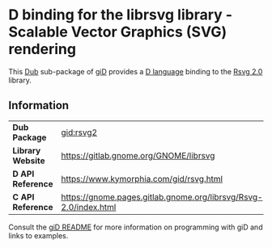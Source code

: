 # D binding for the librsvg library - Scalable Vector Graphics (SVG) rendering

This [Dub](https://dub.pm/) sub-package of [giD](https://gid.dub.pm) provides a [D language](https://www.dlang.org) binding to the [Rsvg 2.0](https://gitlab.gnome.org/GNOME/librsvg) library.

## Information

|     |     |
| --- | --- |
| **Dub Package**          | [gid:rsvg2](https://code.dlang.org/packages/gid%3Arsvg2)                         |
| **Library Website**      | https://gitlab.gnome.org/GNOME/librsvg                                           |
| **D API Reference**      | https://www.kymorphia.com/gid/rsvg.html                                          |
| **C API Reference**      | https://gnome.pages.gitlab.gnome.org/librsvg/Rsvg-2.0/index.html                 |

Consult the [giD README](https://github.com/Kymorphia/gid) for more information on programming with giD and links to examples.
